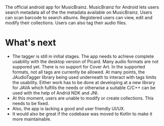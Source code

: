 The official android app for MusicBrainz. MusicBrainz for Android lets users search metadata all of the the metadata available on MusicBrainz. Users can scan barcode to search albums. Registered users can view, edit and modify their collections. Users can also tag their audio files.
# What's next
* The tagger is still in initial stages. The app needs to achieve complete usability with the desktop version of Picard. Many audio formats are not suppored yet. There is no support for Cover Art. In the supported formats, not all tags are currently be allowed. At many points, the JAudioTagger library being used underneath to interact with tags limits the usability. Either work has to be done at developing at a new library for JAVA which fulfills the needs or otherwise a suitable C/C++ can be used with the help of Andrid NDK and JNI.
* At this moment, users are unable to modify or create collections. This needs to be fixed.
* Also, the app is lacking a good and user friendly UI/UX.
* It would also be great if the codebase was moved to Kotlin to make it more maintainable.